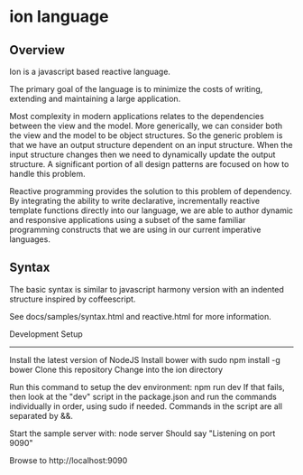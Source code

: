 ion language
========================

Overview
------------------------

Ion is a javascript based reactive language.

The primary goal of the language is to minimize the costs of writing, extending and maintaining a large application.

Most complexity in modern applications relates to the dependencies between the view and the model.  More generically, we can consider both the view and the model to be object structures.  So the generic problem is that we have an output structure dependent on an input structure.  When the input structure changes then we need to dynamically update the output structure.  A significant portion of all design patterns are focused on how to handle this problem.

Reactive programming provides the solution to this problem of dependency.  By integrating the ability to write declarative, incrementally reactive template functions directly into our language, we are able to author dynamic and responsive applications using a subset of the same familiar programming constructs that we are using in our current imperative languages.

Syntax
------

The basic syntax is similar to javascript harmony version with an indented structure inspired by coffeescript.

See docs/samples/syntax.html and reactive.html for more information.


Development Setup
_____

Install the latest version of NodeJS
Install bower with
    sudo npm install -g bower
Clone this repository
Change into the ion directory

Run this command to setup the dev environment:
    npm run dev
If that fails, then look at the "dev" script in the package.json and run the commands individually in order, using sudo if needed.  Commands in the script are all separated by &&.

Start the sample server with:
    node server
    Should say "Listening on port 9090"

Browse to http://localhost:9090


